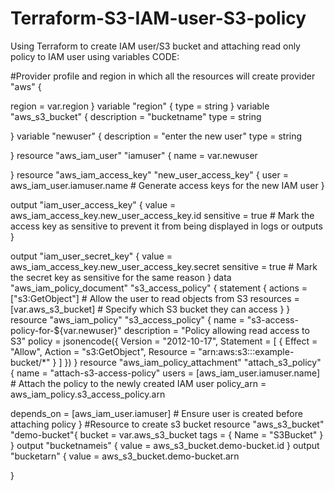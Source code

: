 # Terraform-S3-IAM-user-S3-policy
Using Terraform to create IAM user/S3 bucket and attaching read only policy to IAM user using variables
CODE:

#Provider profile and region in which all the resources will create
provider "aws" {
  
  region  = var.region
}
variable "region" {
  type = string
}
variable "aws_s3_bucket" {
  description = "bucketname"
  type = string
  
}
variable "newuser" {
  description = "enter the new user"
  type = string
  
}
resource "aws_iam_user" "iamuser" {
  name = var.newuser
  
}
resource "aws_iam_access_key" "new_user_access_key" {
  user = aws_iam_user.iamuser.name  # Generate access keys for the new IAM user
}

output "iam_user_access_key" {
  value     = aws_iam_access_key.new_user_access_key.id
  sensitive = true # Mark the access key as sensitive to prevent it from being displayed in logs or outputs
}

output "iam_user_secret_key" {
  value     = aws_iam_access_key.new_user_access_key.secret
  sensitive = true # Mark the secret key as sensitive for the same reason
}
data "aws_iam_policy_document" "s3_access_policy" {
  statement {
    actions   = ["s3:GetObject"]          # Allow the user to read objects from S3
    resources = [var.aws_s3_bucket]       # Specify which S3 bucket they can access
  }
}
resource "aws_iam_policy" "s3_access_policy" {
  name        = "s3-access-policy-for-${var.newuser}"
  description = "Policy allowing read access to S3"
  policy = jsonencode({
    Version = "2012-10-17",
    Statement = [
      {
        Effect   = "Allow",
        Action   = "s3:GetObject",
        Resource = "arn:aws:s3:::example-bucket/*"
      }
    ]
  })
}
resource "aws_iam_policy_attachment" "attach_s3_policy" {
  name       = "attach-s3-access-policy"
  users      = [aws_iam_user.iamuser.name]   # Attach the policy to the newly created IAM user
  policy_arn = aws_iam_policy.s3_access_policy.arn

  depends_on = [aws_iam_user.iamuser]        # Ensure user is created before attaching policy
}
#Resource to create s3 bucket
resource "aws_s3_bucket" "demo-bucket"{
  bucket = var.aws_s3_bucket
  tags = {
    Name = "S3Bucket"
  }
}
output "bucketnameis" {
  value = aws_s3_bucket.demo-bucket.id
}
output "bucketarn" {
  value = aws_s3_bucket.demo-bucket.arn
  
}


